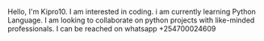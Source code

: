 Hello, I'm Kipro10. I am interested in coding.
i am currently learning Python Language.
I am looking to collaborate on python projects with like-minded professionals.
I can be reached on whatsapp +254700024609

<!---
Kipro10/Kipro10 is a ✨ special ✨ repository because its `README.md` (this file) appears on your GitHub profile.
You can click the Preview link to take a look at your changes.
--->
